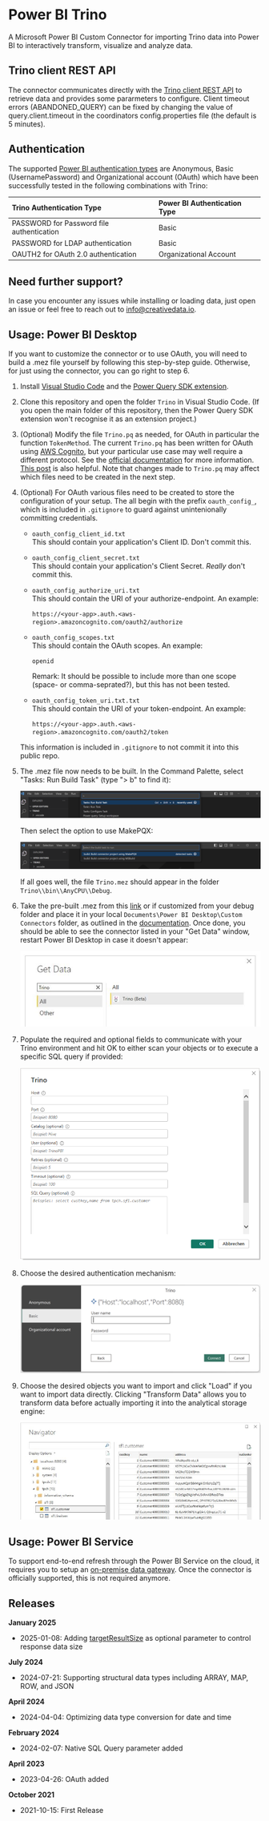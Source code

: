 # Power BI Trino
A Microsoft Power BI Custom Connector for importing Trino data into Power BI to interactively transform, visualize and analyze data. 

## Trino client REST API
The connector communicates directly with the [Trino client REST API](https://trino.io/docs/current/develop/client-protocol.html) to retrieve data and provides some pararmeters to configure. Client timeout errors (ABANDONED_QUERY) can be fixed by changing the value of query.client.timeout in the coordinators config.properties file (the default is 5 minutes).

## Authentication
 The supported [Power BI authentication types](https://learn.microsoft.com/en-us/power-query/handling-authentication#authentication-kinds) are Anonymous, Basic (UsernamePassword) and Organizational account (OAuth) which have been successfully tested in the following combinations with Trino:
 
Trino Authentication Type                   | Power BI Authentication Type
:-------------------------------------------|:----------------------------------
PASSWORD for Password file authentication   | Basic
PASSWORD for LDAP authentication            | Basic
OAUTH2 for OAuth 2.0 authentication         | Organizational Account


## Need further support?
In case you encounter any issues while installing or loading data, just open an issue or feel free to reach out to info@creativedata.io.

## Usage: Power BI Desktop 
If you want to customize the connector or to use OAuth, you will need to build a .mez file yourself by following this step-by-step guide. Otherwise, for just using the connector, you can go right to step 6.

1. Install [Visual Studio Code](https://code.visualstudio.com/) and the [Power Query SDK
extension](https://marketplace.visualstudio.com/items?itemName=PowerQuery.vscode-powerquery-sdk).

2. Clone this repository and open the folder `Trino` in Visual Studio Code. (If you open the main folder of this repository, then the Power Query SDK extension won't recognise it as an extension project.)

3. (Optional) Modify the file `Trino.pq` as needed, for OAuth in particular the function `TokenMethod`. The current `Trino.pq` has been written for OAuth using [AWS Cognito](https://docs.aws.amazon.com/cognito/latest/developerguide/what-is-amazon-cognito.html), but your particular use case may well require a different protocol. See the [official documentation](https://learn.microsoft.com/en-us/power-query/install-sdk) for more information. [This post](https://jussiroine.com/2019/02/building-a-custom-connector-for-power-bi-that-supports-oauth2-to-visualize-my-wellness-data/) is also helpful. Note that changes made to `Trino.pq` may affect which files need to be created in the next step.

4. (Optional) For OAuth various files need to be created to store the configuration of your setup. The all begin with the prefix `oauth_config_`, which is included in `.gitignore` to guard against unintenionally committing credentials.

    * `oauth_config_client_id.txt`  
    This should contain your application's Client ID. Don't commit this.

    * `oauth_config_client_secret.txt`  
    This should contain your application's Client Secret. _Really_ don't commit this.

    * `oauth_config_authorize_uri.txt`  
    This should contain the URI of your authorize-endpoint. An example:
      ```
      https://<your-app>.auth.<aws-region>.amazoncognito.com/oauth2/authorize
      ```

    * `oauth_config_scopes.txt`  
    This should contain the OAuth scopes. An example:
      ```
      openid
      ```
      Remark: It should be possible to include more than one scope (space- or comma-seprated?), but this has not been tested.
    
    * `oauth_config_token_uri.txt.txt`  
    This should contain the URI of your token-endpoint. An example:
      ```
      https://<your-app>.auth.<aws-region>.amazoncognito.com/oauth2/token
      ```

    This information is included in `.gitignore` to not commit it into this public repo.

5. The .mez file now needs to be built. In the Command Palette, select "Tasks: Run Build Task" (type "> b" to find it):

    ![Build task](Trino/img/RunBuildTask.png)

    Then select the option to use MakePQX:

    ![Build task](Trino/img/MakePQX.png)

    If all goes well, the file `Trino.mez` should appear in the folder `Trino\\bin\\AnyCPU\\Debug`. 

6. Take the pre-built .mez from this [link](Trino/bin/AnyCPU/Debug/Trino.mez) or if customized from your debug folder and place it in your local `Documents\Power BI Desktop\Custom Connectors` folder, as outlined in the [documentation](https://learn.microsoft.com/en-us/power-query/install-sdk#build-and-deploy). Once done, you should be able to see the connector listed in your "Get Data" window, restart Power BI Desktop in case it doesn't appear:

    ![Power BI Trino Connector Menu](Trino/img/MenuConnector.JPG)

7. Populate the required and optional fields to communicate with your Trino environment and hit OK to either scan your objects or to execute a specific SQL query if provided:

    ![Power BI Trino Connector Parameters](Trino/img/ParaConnector.PNG)

8. Choose the desired authentication mechanism:

    ![UsernamePassword](Trino/img/Basic.png)

9. Choose the desired objects you want to import and click "Load" if you want to import data directly. Clicking "Transform Data" allows you to transform data before actually importing it into the analytical storage engine:

    ![Power BI Trino Connector Scanner](Trino/img/ScanConnector.JPG)

## Usage: Power BI Service
To support end-to-end refresh through the Power BI Service on the cloud, it requires you to setup an [on-premise data gateway](https://docs.microsoft.com/en-us/power-bi/connect-data/service-gateway-custom-connectors). Once the connector is officially supported, this is not required anymore.

## Releases

**January 2025**
- 2025-01-08: Adding [targetResultSize](https://trino.io/docs/current/release/release-0.213.html) as optional parameter to control response data size

**July 2024**
- 2024-07-21: Supporting structural data types including ARRAY, MAP, ROW, and JSON

**April 2024**
- 2024-04-04: Optimizing data type conversion for date and time

**February 2024**
- 2024-02-07: Native SQL Query parameter added

**April 2023**
- 2023-04-26: OAuth added

**October 2021**
- 2021-10-15: First Release
